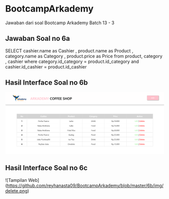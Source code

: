 # BootcampArkademy
Jawaban dari soal Bootcamp Arkademy Batch 13 - 3
## Jawaban Soal no 6a
SELECT cashier.name as Cashier , product.name as Product , category.name as Category , product.price as Price from product, category , cashier where category.id_category = product.id_category and cashier.id_cashier = product.id_cashier
## Hasil Interface Soal no 6b
![Tampilan Web](https://github.com/reyhanasta09/BootcampArkademy/blob/master/6b/img/6bSS.png)
## Hasil Interface Soal no 6c
![Tampilan Web] (https://github.com/reyhanasta09/BootcampArkademy/blob/master/6b/img/delete.png)
